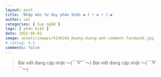 ```yaml
---
layout: post
title: 'Nhập môn tư duy phản biện ✺◟( • ω • )◞✺'
author: sal
categories: [ Suy ngẫm ]
tags: [ phản biện ]
date: 2022-06-01
image: assets/images/4148284_Hoang-duong-anh-comment-facebook.jpg
# rating: 4.5
comments: false
---
```

> Bài viết đang cập nhật  〜(￣▽￣〜)
> Bài viết đang cập nhật  〜(￣▽￣〜)
